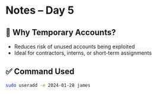 # Notes – Day 5 

## 🎯 Why Temporary Accounts?

- Reduces risk of unused accounts being exploited
- Ideal for contractors, interns, or short-term assignments

## ✅ Command Used

```bash
sudo useradd -e 2024-01-28 james
